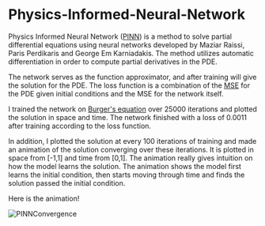 # Physics-Informed-Neural-Network

Physics Informed Neural Network ([PINN](https://en.wikipedia.org/wiki/Physics-informed_neural_networks)) is a method to solve partial differential equations using neural networks developed by Maziar Raissi, Paris Perdikaris and George Em Karniadakis.  The method utilizes automatic differentiation in order to compute partial derivatives in the PDE.

The network serves as the function approximator, and after training will give the solution for the PDE.  The loss function is a combination of the [MSE](https://en.wikipedia.org/wiki/Mean_squared_error) for the PDE given initial conditions and the MSE for the network itself.

I trained the network on [Burger's equation](https://en.wikipedia.org/wiki/Burgers%27_equation) over 25000 iterations and plotted the solution in space and time.  The network finished with a loss of 0.0011 after training according to the loss function.

In addition, I plotted the solution at every 100 iterations of training and made an animation of the solution converging over these iterations.  It is plotted in space from [-1,1] and time from [0,1].  The animation really gives intuition on how the model learns the solution.  The animation shows the model first learns the initial condition, then starts moving through time and finds the solution passed the initial condition.

Here is the animation!

![PINNConvergence](https://user-images.githubusercontent.com/67863882/164291260-53e2b874-b626-454c-94bd-14d58dbed7ae.gif)
